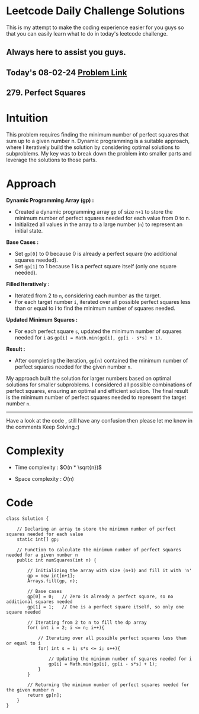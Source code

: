 # Leetcode Daily Challenge Solutions

This is my attempt to make the coding experience easier for you guys so that you can easily learn what to do in today's leetcode challenge.

## Always here to assist you guys.

## Today's 08-02-24 [Problem Link](https://leetcode.com/problems/perfect-squares/description/?envType=daily-question&envId=2024-02-08)
## 279. Perfect Squares


# Intuition
<!-- Describe your first thoughts on how to solve this problem. -->
This problem requires finding the minimum number of perfect squares that sum up to a given number n. Dynamic programming is a suitable approach, where I iteratively build the solution by considering optimal solutions to subproblems. My key was to break down the problem into smaller parts and leverage the solutions to those parts.

# Approach
<!-- Describe your approach to solving the problem. -->
**Dynamic Programming Array (gp) :**
- Created a dynamic programming array `gp` of size `n+1` to store the minimum number of perfect squares needed for each value from 0 to n.
- Initialized all values in the array to a large number (`n`) to represent an initial state.

**Base Cases :**
- Set `gp[0]` to 0 because 0 is already a perfect square (no additional squares needed).
- Set `gp[1]` to 1 because 1 is a perfect square itself (only one square needed).

**Filled Iteratively :**
- Iterated from 2 to `n`, considering each number as the target.
- For each target number `i`, iterated over all possible perfect squares less than or equal to i to find the minimum number of squares needed.

**Updated Minimum Squares :**
- For each perfect square `s`, updated the minimum number of squares needed for `i` as `gp[i] = Math.min(gp[i], gp[i - s*s] + 1)`.

**Result :**
- After completing the iteration, `gp[n]` contained the minimum number of perfect squares needed for the given number `n`.


My approach built the solution for larger numbers based on optimal solutions for smaller subproblems. I considered all possible combinations of perfect squares, ensuring an optimal and efficient solution. The final result is the minimum number of perfect squares needed to represent the target number `n`.

---
Have a look at the code , still have any confusion then please let me know in the comments
Keep Solving.:)
# Complexity
- Time complexity : $O(n * \sqrt{n})$
<!-- Add your time complexity here, e.g. $$O(n)$$ -->

- Space complexity : $O(n)$
<!-- Add your space complexity here, e.g. $$O(n)$$ -->

# Code
```
class Solution {

    // Declaring an array to store the minimum number of perfect squares needed for each value
    static int[] gp;

    // Function to calculate the minimum number of perfect squares needed for a given number n
    public int numSquares(int n) {
        
        // Initializing the array with size (n+1) and fill it with 'n'
        gp = new int[n+1];
        Arrays.fill(gp, n);
        
        // Base cases
        gp[0] = 0;   // Zero is already a perfect square, so no additional squares needed
        gp[1] = 1;   // One is a perfect square itself, so only one square needed
        
        // Iterating from 2 to n to fill the dp array
        for( int i = 2; i <= n; i++){
            
            // Iterating over all possible perfect squares less than or equal to i
            for( int s = 1; s*s <= i; s++){
                
                // Updating the minimum number of squares needed for i
                gp[i] = Math.min(gp[i], gp[i - s*s] + 1);
            }
        }
        
        // Returning the minimum number of perfect squares needed for the given number n
        return gp[n];
    }
}
```